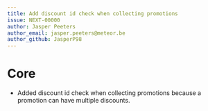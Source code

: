 ```yaml
---
title: Add discount id check when collecting promotions
issue: NEXT-00000
author: Jasper Peeters
author_email: jasper.peeters@meteor.be
author_github: JasperP98
---
```


# Core

* Added discount id check when collecting promotions because a promotion can have multiple discounts.
